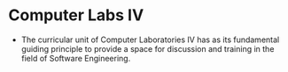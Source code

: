 # Computer Labs IV

- The curricular unit of Computer Laboratories IV has as its fundamental guiding principle to provide a space for discussion and training in the field of Software Engineering.